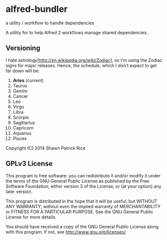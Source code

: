 alfred-bundler
==============

a utility / workflow to handle dependencies

A utility for to help Alfred 2 workflows manage shared dependencies.

## Versioning
I hate astrology[http://en.wikipedia.org/wiki/Zodiac], so I'm using the Zodiac
signs for major releases. Hence, the schedule, which I don't expect to get far
down will be:
  1. __Aries__ (current)
  2. Taurus
  3. Gemini
  4. Cancer
  5. Leo
  6. Virgo
  7. Libra
  8. Scorpio
  9. Sagittarius
  10. Capricorn
  11. Aquarius
  12. Pisces

Copyright (C) 2014 Shawn Patrick Rice

## GPLv3 License

This program is free software: you can redistribute it and/or modify
it under the terms of the GNU General Public License as published by
the Free Software Foundation, either version 3 of the License, or
(at your option) any later version.

This program is distributed in the hope that it will be useful,
but WITHOUT ANY WARRANTY; without even the implied warranty of
MERCHANTABILITY or FITNESS FOR A PARTICULAR PURPOSE.  See the
GNU General Public License for more details.

You should have received a copy of the GNU General Public License
along with this program.  If not, see <http://www.gnu.org/licenses/>.